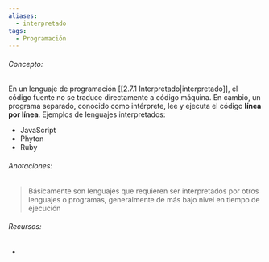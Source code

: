 ```yaml
---
aliases:
  - interpretado
tags:
  - Programación
---
```

###### Concepto:

En un lenguaje de programación [[2.7.1 Interpretado|interpretado]], el código fuente no se traduce directamente a código máquina. En cambio, un programa separado, conocido como intérprete, lee y ejecuta el código **línea por línea**. Ejemplos de lenguajes interpretados:

- JavaScript
- Phyton
- Ruby

###### Anotaciones:

> Básicamente son lenguajes que requieren ser interpretados por otros lenguajes o programas, generalmente de más bajo nivel en tiempo de ejecución

###### Recursos:

- 